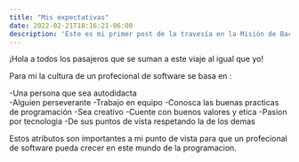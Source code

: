 ```yaml
---
title: "Mis expectativas"
date: 2022-02-21T18:16:21-06:00
description: 'Este es mi primer post de la travesía en la Misión de Backend con Node JS de Launch X.'
---
```


¡Hola a todos los pasajeros que se suman a este viaje al igual que yo!

Para mi la cultura de un profecional de software se basa en :

-Una persona que sea autodidacta  
-Alguien perseverante
-Trabajo en equipo
-Conosca las buenas practicas de programación
-Sea creativo
-Cuente con buenos valores y etica
-Pasion por tecnologia
-De sus puntos de vista respetando la de los demas

Estos atributos son importantes a mi punto de vista para que un profecional de software pueda crecer en este mundo de la programacion.
